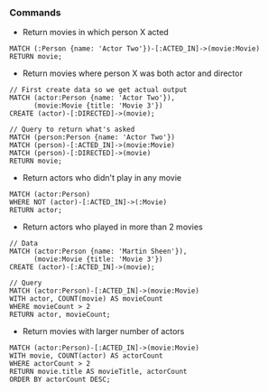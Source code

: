 ### Commands

- Return movies in which person X acted

```cypher
MATCH (:Person {name: 'Actor Two'})-[:ACTED_IN]->(movie:Movie)
RETURN movie;
```

- Return movies where person X was both actor and director

```cypher
// First create data so we get actual output
MATCH (actor:Person {name: 'Actor Two'}), 
      (movie:Movie {title: 'Movie 3'})
CREATE (actor)-[:DIRECTED]->(movie);

// Query to return what's asked
MATCH (person:Person {name: 'Actor Two'})
MATCH (person)-[:ACTED_IN]->(movie:Movie)
MATCH (person)-[:DIRECTED]->(movie)
RETURN movie;
```
- Return actors who didn't play in any movie

```cypher
MATCH (actor:Person)
WHERE NOT (actor)-[:ACTED_IN]->(:Movie)
RETURN actor;
```
- Return actors who played in more than 2 movies

```cypher
// Data
MATCH (actor:Person {name: 'Martin Sheen'}), 
      (movie:Movie {title: 'Movie 3'})
CREATE (actor)-[:ACTED_IN]->(movie);

// Query
MATCH (actor:Person)-[:ACTED_IN]->(movie:Movie)
WITH actor, COUNT(movie) AS movieCount
WHERE movieCount > 2
RETURN actor, movieCount;
```

- Return movies with larger number of actors

```cypher
MATCH (actor:Person)-[:ACTED_IN]->(movie:Movie)
WITH movie, COUNT(actor) AS actorCount
WHERE actorCount > 2
RETURN movie.title AS movieTitle, actorCount
ORDER BY actorCount DESC;
```